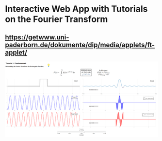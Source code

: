 # Interactive Web App with Tutorials on the Fourier Transform
## https://getwww.uni-paderborn.de/dokumente/dip/media/applets/ft-applet/
<img src="example/example.png">
